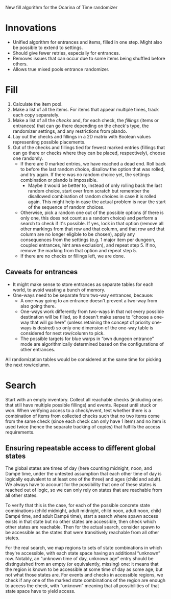 New fill algorithm for the Ocarina of Time randomizer

# Innovations

* Unified algorithm for entrances and items, filled in one step. Might also be possible to extend to settings.
* Should give fewer retries, especially for entrances.
* Removes issues that can occur due to some items being shuffled before others.
* Allows true mixed pools entrance randomizer.

# Fill

1. Calculate the item pool.
2. Make a list of all the items. For items that appear multiple times, track each copy separately.
3. Make a list of all the _checks_ and, for each check, the _fillings_ (items or entrances) that can go there depending on the check's type, the randomizer settings, and any restrictions from plando.
4. Lay out the checks and fillings in a 2D matrix with Boolean values representing possible placements.
5. Out of the checks and fillings tied for fewest marked entries (fillings that can go there or checks where they can be placed, respectively), choose one randomly.
    * If there are 0 marked entries, we have reached a dead end. Roll back to before the last random choice, disallow the option that was rolled, and try again. If there was no random choice yet, the settings combination or plando is impossible.
        * Maybe it would be better to, instead of only rolling back the last random choice, start over from scratch but remember the disallowed combination of random choices in case it is rolled again. This might help in case the actual problem is near the start of the sequence of random choices.
    * Otherwise, pick a random one out of the possible options (if there is only one, this does not count as a random choice) and perform a search to check if it's possible. If yes, lock in that option (remove all other markings from that row and that column, and that row and that column are no longer eligible to be chosen), apply any consequences from the settings (e.g. 1 major item per dungeon, coupled entrances, hint area exclusion), and repeat step 5. If no, remove the marking from that option and repeat step 5.
    * If there are no checks or fillings left, we are done.

## Caveats for entrances

* It might make sense to store entrances as separate tables for each world, to avoid wasting a bunch of memory.
* One-ways need to be separate from two-way entrances, because:
    * A one-way going to an entrance doesn't prevent a two-way from also going there.
    * One-ways work differently from two-ways in that not every possible destination will be filled, so it doesn't make sense to “choose a one-way that will go here” (unless retaining the concept of priority one-ways is desired) so only one dimension of the one-way table is considered for next row/column to pick.
    * The possible targets for blue warps in “own dungeon entrance” mode are algorithmically determined based on the configurations of other entrances.

All randomization tables would be considered at the same time for picking the next row/column.

# Search

Start with an empty inventory. Collect all reachable checks (including ones that still have multiple possible fillings) and events. Repeat until stuck or won. When verifying access to a check/event, test whether there is a combination of items from collected checks such that no two items come from the same check (since each check can only have 1 item) and no item is used twice (hence the separate tracking of copies) that fulfills the access requirements.

## Ensuring repeatable access to different global states

The global states are times of day (here counting midnight, noon, and Dampé time, under the untested assumption that each other time of day is logically equivalent to at least one of the three) and ages (child and adult). We always have to account for the possibility that one of these states is reached out of logic, so we can only rely on states that are reachable from all other states.

To verify that this is the case, for each of the possible concrete state combinations (child midnight, adult midnight, child noon, adult noon, child Dampé time, and adult Dampé time), start a search where spawn access exists in that state but no other states are accessible, then check which other states are reachable. Then for the actual search, consider spawn to be accessible as the states that were transitively reachable from all other states.

For the real search, we map regions to sets of state combinations in which they're accessible, with each state space having an additional “unknown” row. Notably, an “unknown time of day, unknown age” entry should be distinguished from an empty (or equivalently, missing) one: it means that the region is known to be accessible at some time of day as some age, but not what those states are. For events and checks in accessible regions, we check if any one of the marked state combinations of the region are enough to access the check, with “unknown” meaning that all possibilities of that state space have to yield access.

